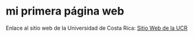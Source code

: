 # mi primera página web

Enlace al sitio web de la Universidad de Costa Rica:
[Sitio Web de la UCR](https://www.ucr.ac.cr/)


